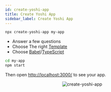 ```yaml
---
id: create-yoshi-app
title: Create Yoshi App
sidebar_label: Create Yoshi App
---
```


```sh
npx create-yoshi-app my-app
```

- Answer a few questions
- Choose The right [Template](templates.md)
- Choose [Babel](https://babeljs.io/)/[TypeScript](https://www.typescriptlang.org/)

```sh
cd my-app
npm start
```

Then open [http://localhost:3000/](http://localhost:3000/) to see your app.

<p align='center'>
  <img src='https://yoshi-assets.surge.sh/create-yoshi-app.gif' alt='create-yoshi-app' />
</p>

